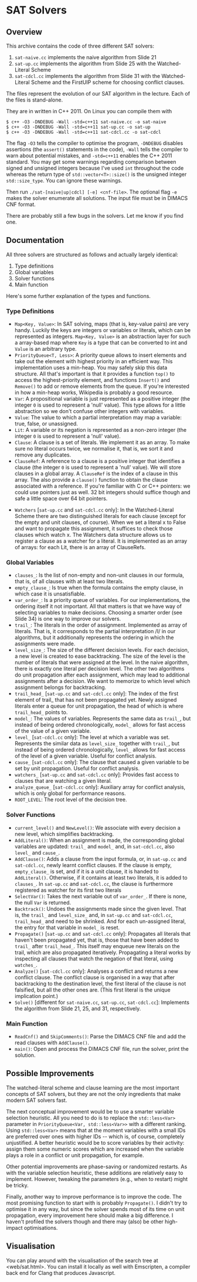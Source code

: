 # SAT Solvers

## Overview

This archive contains the code of three different SAT solvers:

1. `sat-naive.cc` implements the naive algorithm from Slide 21
2. `sat-up.cc` implements the algorithm from Slide 25 with the
   Watched-Literal Scheme
3. `sat-cdcl.cc` implements the algorithm from Slide 31 with the
   Watched-Literal Scheme and the FirstUIP scheme for choosing
   conflict clauses.

The files represent the evolution of our SAT algorithm in the lecture.
Each of the files is stand-alone.

They are in written in C++ 2011. On Linux you can compile them with

~~~~
$ c++ -O3 -DNDEBUG -Wall -std=c++11 sat-naive.cc -o sat-naive
$ c++ -O3 -DNDEBUG -Wall -std=c++11 sat-up.cc -o sat-up
$ c++ -O3 -DNDEBUG -Wall -std=c++11 sat-cdcl.cc -o sat-cdcl
~~~~

The flag `-O3` tells the compiler to optimise the program, `-DNDEBUG` disables
assertions (the `assert()` statements in the code), `-Wall` tells the compiler
to warn about potential mistakes, and `-std=c++11` enables the C++ 2011
standard.
You may get some warnings regarding comparison between signed and unsigned
integers because I've used `int` throughout the code whereas the return type
of `std::vector<T>::size()` is the unsigned integer `std::size_type`. You can
ignore these warnings.

Then run `./sat-[naive|up|cdcl] [-e] <cnf-file>`. The optional flag `-e`
makes the solver enumerate all solutions. The input file must be in DIMACS CNF
format.

There are probably still a few bugs in the solvers. Let me know if you find one.


## Documentation

All three solvers are structured as follows and actually largely identical:

1. Type definitions
2. Global variables
3. Solver functions
5. Main function

Here's some further explanation of the types and functions.

### Type Definitions

* `Map<Key, Value>`:
  In SAT solving, maps (that is, key-value pairs) are very handy. Luckily
  the keys are integers or variables or literals, which can be represented
  as integers.
  `Map<Key, Value>` is an abstraction layer for such a array-based map where
  `Key` is a type that can be converted to int and `Value` is an arbitrary type.
* `PriorityQueue<T, Less>`:
  A priority queue allows to insert elements and take out the element with
  highest priority in an efficient way. This implementation uses a min-heap.
  You may safely skip this data structure.
  All that's important is that it provides a function `top()` to access the
  highest-priority element, and functions `Insert()` and `Remove()` to add or
  remove elements from the queue.
  If you're interested in how a min-heap works, Wikipedia is probably a good
  resource.
* `Var`:
  A propositional variable is just represented as a positive integer (the
  integer `0` is used to represent a 'null' value).
  This type allows for a little abstraction so we don't confuse other
  integers with variables.
* `Value`:
  The value to which a partial interpretation may map a variable: true,
  false, or unassigned.
* `Lit`:
  A variable or its negation is represented as a non-zero integer (the
  integer `0` is used to represent a 'null' value).
* `Clause`:
  A clause is a set of literals. We implement it as an array. To make sure
  no literal occurs twice, we normalise it, that is, we sort it and remove
  any duplicates.
* `ClauseRef`:
  A reference to a clause is a positive integer that identifies a clause (the
  integer `0` is used to represent a 'null' value).
  We will store clauses in a global array. A `ClauseRef` is the index of a
  clause in this array. The also provide a `clause()` function to obtain the
  clause associated with a reference.
  If you're familiar with C or C++ pointers: we could use pointers just as
  well. 32 bit integers should suffice though and safe a little space over
  64 bit pointers.
- `Watchers` [`sat-up.cc` and `sat-cdcl.cc` only]:
  In the Watched-Literal Scheme there are two distinguished literals for
  each clause (except for the empty and unit clauses, of course). When we
  set a literal x to False and want to propagate this assignment, it suffices
  to check those clauses which watch x. The Watchers data structure allows us
  to register a clause as a watcher for a literal. It is implemented as an
  array of arrays: for each Lit, there is an array of ClauseRefs.

### Global Variables

* `clauses_`:
  Is the list of non-empty and non-unit clauses in our formula,
  that is, of all clauses with at least two literals.
* `empty_clause_`:
  Is true when the formula contains the empty clause, in
  which case it is unsatisfiable.
* `var_order_`:
  Is a priority queue of variables. For our implementations,
  the ordering itself it not important. All that matters is that we have
  way of selecting variables to make decisions.
  Choosing a smarter order (see Slide 34) is one way to improve our
  solvers.
* `trail_`:
  The literals in the order of assignment.
  Implemented as array of literals.
  That is, it corresponds to the partial interpretation /I/ in our
  algorithms, but it additionally represents the ordering in which the
  assignments were made.
* `level_size_`:
  The size of the different decision levels.
  For each decision, a new level is created to ease backtracking. The
  size of the level is the number of literals that were assigned at the
  level.
  In the naive algorithm, there is exactly one literal per decision level.
  The other two algorithms do unit propagation after each assignment, which
  may lead to additional assignments after a decision. We want to memorize
  to which level which assignment belongs for backtracking.
* `trail_head_` [`sat-up.cc` and `sat-cdcl.cc` only]:
  The index of the first element of trail_ that has not been propagated yet.
  Newly assigned literals enter a queue for unit propagation, the head of
  which is where `trail_head_` points to.
* `model_`:
  The values of variables.
  Represents the same data as `trail_`, but instead of being ordered
  chronologically, `model_` allows for fast access of the value of a given
  variable.
* `level_` [`sat-cdcl.cc` only]:
  The level at which a variable was set.
  Represents the similar data as `level_size_` together with `trail_`, but
  instead of being ordered chronologically, `level_` allows for fast access
  of the level of a given variable.
  Useful for conflict analysis.
* `cause_` [`sat-cdcl.cc` only]:
  The clause that caused a given variable to be set by unit propagation.
  Useful for conflict analysis.
* `watchers_` [`sat-up.cc` and `sat-cdcl.cc` only]:
  Provides fast access to clauses that are watching a given literal.
* `analyze_queue_` [`sat-cdcl.cc` only]:
  Auxiliary array for conflict analysis, which is only global for performance
  reasons.
* `ROOT_LEVEL`:
  The root level of the decision tree. 

### Solver Functions

* `current_level()` and `NewLevel()`:
  We associate with every decision a new level, which simplifies backtracking.
* `AddLiteral()`:
  When an assignment is made, the corresponding global variables are updated:
  `trail_` and `model_` and, in `sat-cdcl.cc`, also `level_` and `cause_`.
* `AddClause()`:
  Adds a clause from the input formula, or, in `sat-up.cc` and `sat-cdcl.cc`,
  newly learnt conflict clauses.
  If the clause is empty, `empty_clause_` is set, and if it is a unit clause,
  it is handed to `AddLiteral()`. Otherwise, if it contains at least two
  literals, it is added to `clauses_`. In `sat-up.cc` and `sat-cdcl.cc`,
  the clause is furthermore registered as watcher for its first two literals
* `SelectVar()`:
  Takes the next variable out of `var_order_`. If there is none, the null `Var`
  is returned.
* `Backtrack()`:
  Undoes the assignments made since the given level. That is, the `trail_`
  and `level_size_` and, in `sat-up.cc` and `sat-cdcl.cc`, `trail_head_` and
  need to be shrinked. And for each un-assigned literal, the entry for that
  variable in `model_` is reset.
* `Propagate()` [`sat-up.cc` and `sat-cdcl.cc` only]:
  Propagates all literals that haven't been propagated yet, that is, those
  that have been added to `trail_` after `trail_head_`. This itself may
  enqueue new literals on the trail, which are also propagated iteratively.
  Propagating a literal works by inspecting all clauses that watch the negation
  of that literal, using `watches_`.
* `Analyze()` [`sat-cdcl.cc` only]:
  Analyses a conflict and returns a new conflict clause. The conflict clause
  is organised in a way that after backtracking to the destination level, the
  first literal of the clause is not falsified, but all the other ones are.
  (This first literal is the unique implication point.)
* `Solve()` [different for `sat-naive.cc`, `sat-up.cc`, `sat-cdcl.cc`]:
  Implements the algorithm from Slide 21, 25, and 31, respectively.

### Main Function

* `ReadCnf()` and `SkipComments()`:
  Parse the DIMACS CNF file and add the read clauses with `AddClause()`.
* `main()`:
  Open and process the DIMACS CNF file, run the solver, print the solution.

## Possible Improvements

The watched-literal scheme and clause learning are the most important concepts
of SAT solvers, but they are not the only ingredients that make modern SAT
solvers fast.

The next conceptual improvement would be to use a smarter variable selection
heuristic. All you need to do is to replace the `std::less<Var>` parameter in
`PriorityQueue<Var, std::less<Var>>` with a different ranking.
Using `std::less<Var>` means that at the moment variables with a small IDs are
preferred over ones with higher IDs -- which is, of course, completely
unjustified.
A better heuristic would be to score variables by their activity: assign them
some numeric scores which are increased when the variable plays a role in
a conflict or unit propagation, for example.

Other potential improvements are phase-saving or randomized restarts. As with
the variable selection heuristic, these additions are relatively easy to
implement. However, tweaking the parameters (e.g., when to restart) might be
tricky.

Finally, another way to improve performance is to improve the code. The most
promising function to start with is probably `Propagate()`. I didn't try to
optimise it in any way, but since the solver spends most of its time on unit
propagation, every improvement here should make a big difference.
I haven't profiled the solvers though and there may (also) be other high-impact
optimisations.

## Visualisation

You can play around with the visualisation of the search tree at <web/sat.html>.
You can install it locally as well with Emscripten, a compiler back end for
Clang that produces Javascript.

